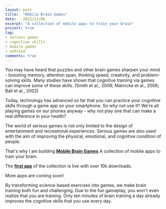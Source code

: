 ```yaml
---
layout: post
title:  "Mobile Brain Games"
date:   2022/11/08
excerpt: "A collection of mobile apps to train your brain"
project: true
tag:
- serious games
- cognitive skills
- mobile games
- android
comments: true
---
```


You may have heard that puzzles and other brain games sharpen your mind - boosting memory, attention span, thinking speed, creativity, and problem-solving skills.
Many studies have shown that cognitive training via games can improve some of these skills.
(Smith et al., 2009; Mahncke et al., 2006; Ball et al., 2002)

Today, technology has advanced so far that you can practice your cognitive skills through a game app on your smartphone. So why not use it?
We’re all playing games on our phones anyway - why not play one that can make a real difference in your health?

The world of serious games is not only limited to the design of entertainment and recreational experiences. Serious games are also used with the aim of improving the physical, emotional, and cognitive condition of people.

That's why I am building **[Mobile Brain Games](https://mobilebraingames.com/)**
A collection of mobile apps to train your brain.

The **[first app](https://play.google.com/store/apps/details?id=thelouras.pattern.game)**  of the collection is live with over 10k downloads.

More apps are coming soon!

By transforming science-based exercises into games, we make brain training both fun and challenging. Due to the fun gameplay, you won't even realize that you are training. Only ten minutes of brain training a day already improves the cognitive skills that you use every day. 
